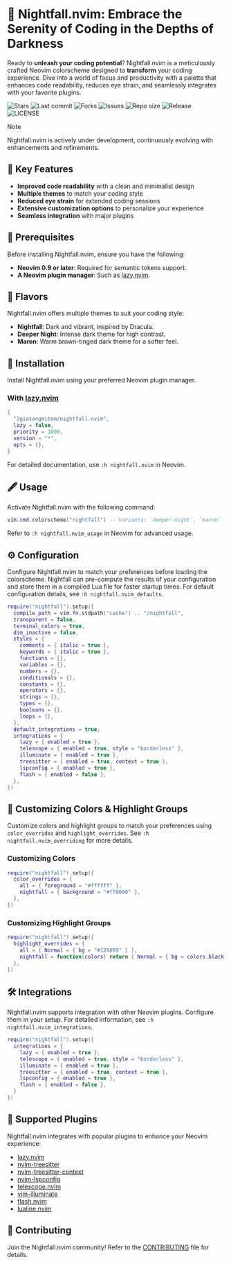 # 🌌 Nightfall.nvim: Embrace the Serenity of Coding in the Depths of Darkness

Ready to **unleash your coding potential**? Nightfall.nvim is a meticulously crafted Neovim colorscheme designed to **transform** your coding experience. Dive into a world of focus and productivity with a palette that enhances code readability, reduces eye strain, and seamlessly integrates with your favorite plugins.

![Stars](https://img.shields.io/github/stars/2giosangmitom/nightfall.nvim?style=for-the-badge&logo=apachespark&color=C9CBFF&logoColor=D9E0EE&labelColor=302D41)
![Last commit](https://img.shields.io/github/last-commit/2giosangmitom/nightfall.nvim?style=for-the-badge&logo=github&color=7dc4e4&logoColor=D9E0EE&labelColor=302D41)
![Forks](https://img.shields.io/github/forks/2giosangmitom/nightfall.nvim?style=for-the-badge&logo=starship&color=8bd5ca&logoColor=D9E0EE&labelColor=302D41)
![Issues](https://img.shields.io/github/issues/2giosangmitom/nightfall.nvim?style=for-the-badge&logo=lightning&color=8bd5ca&logoColor=D9E0EE&labelColor=302D41)
![Repo size](https://img.shields.io/github/repo-size/2giosangmitom/nightfall.nvim?color=%23DDB6F2&label=SIZE&logo=codesandbox&style=for-the-badge&logoColor=D9E0EE&labelColor=302D41)
![Release](https://img.shields.io/github/v/release/2giosangmitom/nightfall.nvim?style=for-the-badge&logo=gitbook&color=8bd5ca&logoColor=D9E0EE&labelColor=302D41)
![LICENSE](https://img.shields.io/github/license/2giosangmitom/nightfall.nvim?style=for-the-badge&logo=alpinedotjs&color=ee999f&logoColor=D9E0EE&labelColor=302D41)

> [!NOTE]
> Nightfall.nvim is actively under development, continuously evolving with enhancements and refinements.

## 🌟 Key Features

- **Improved code readability** with a clean and minimalist design
- **Multiple themes** to match your coding style
- **Reduced eye strain** for extended coding sessions
- **Extensive customization options** to personalize your experience
- **Seamless integration** with major plugins

## 🦊 Prerequisites

Before installing Nightfall.nvim, ensure you have the following:

- **Neovim 0.9 or later**: Required for semantic tokens support.
- **A Neovim plugin manager**: Such as [lazy.nvim](https://github.com/folke/lazy.nvim).

## 🎨 Flavors

Nightfall.nvim offers multiple themes to suit your coding style:

- **Nightfall**: Dark and vibrant, inspired by Dracula.
- **Deeper Night**: Intense dark theme for high contrast.
- **Maron**: Warm brown-tinged dark theme for a softer feel.

## 🚀 Installation

Install Nightfall.nvim using your preferred Neovim plugin manager.

### With [lazy.nvim](https://github.com/folke/lazy.nvim)

```lua
{
  "2giosangmitom/nightfall.nvim",
  lazy = false,
  priority = 1000,
  version = "*",
  opts = {},
}
```

For detailed documentation, use `:h nightfall.nvim` in Neovim.

## 🖋️ Usage

Activate Nightfall.nvim with the following command:

```lua
vim.cmd.colorscheme("nightfall") -- Variants: `deeper-night`, `maron`
```

Refer to `:h nightfall.nvim_usage` in Neovim for advanced usage.

## ⚙️ Configuration

Configure Nightfall.nvim to match your preferences before loading the colorscheme. Nightfall can pre-compute the results of your configuration and store them in a compiled Lua file for faster startup times. For default configuration details, see `:h nightfall.nvim_defaults`.

```lua
require("nightfall").setup({
  compile_path = vim.fn.stdpath("cache") .. "/nightfall",
  transparent = false,
  terminal_colors = true,
  dim_inactive = false,
  styles = {
    comments = { italic = true },
    keywords = { italic = true },
    functions = {},
    variables = {},
    numbers = {},
    conditionals = {},
    constants = {},
    operators = {},
    strings = {},
    types = {},
    booleans = {},
    loops = {},
  },
  default_integrations = true,
  integrations = {
    lazy = { enabled = true },
    telescope = { enabled = true, style = "borderless" },
    illuminate = { enabled = true },
    treesitter = { enabled = true, context = true },
    lspconfig = { enabled = true },
    flash = { enabled = false },
  },
})
```

## 🎨 Customizing Colors & Highlight Groups

Customize colors and highlight groups to match your preferences using `color_overrides` and `highlight_overrides`. See `:h nightfall.nvim_overriding` for more details.

### Customizing Colors

```lua
require("nightfall").setup({
  color_overrides = {
    all = { foreground = "#ffffff" },
    nightfall = { background = "#ff0000" },
  },
})
```

### Customizing Highlight Groups

```lua
require("nightfall").setup({
  highlight_overrides = {
    all = { Normal = { bg = "#120809" } },
    nightfall = function(colors) return { Normal = { bg = colors.black } } end,
  },
})
```

## 🛠️ Integrations

Nightfall.nvim supports integration with other Neovim plugins. Configure them in your setup. For detailed information, see `:h nightfall.nvim_integrations`.

```lua
require("nightfall").setup({
  integrations = {
    lazy = { enabled = true },
    telescope = { enabled = true, style = "borderless" },
    illuminate = { enabled = true },
    treesitter = { enabled = true, context = true },
    lspconfig = { enabled = true },
    flash = { enabled = false },
  }
})
```

## 🪼 Supported Plugins

Nightfall.nvim integrates with popular plugins to enhance your Neovim experience:

- [lazy.nvim](https://github.com/folke/lazy.nvim)
- [nvim-treesitter](https://github.com/nvim-treesitter/nvim-treesitter)
- [nvim-treesitter-context](https://github.com/nvim-treesitter/nvim-treesitter-context)
- [nvim-lspconfig](https://github.com/neovim/nvim-lspconfig)
- [telescope.nvim](https://github.com/nvim-telescope/telescope.nvim)
- [vim-illuminate](https://github.com/RRethy/vim-illuminate)
- [flash.nvim](https://github.com/folke/flash.nvim)
- [lualine.nvim](https://github.com/nvim-lualine/lualine.nvim)

## 🤝 Contributing

Join the Nightfall.nvim community! Refer to the [CONTRIBUTING](./CONTRIBUTING.md) file for details.
